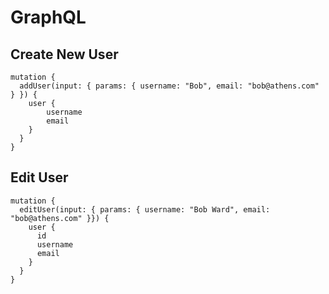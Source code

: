 # GraphQL

## Create New User
```
mutation {
  addUser(input: { params: { username: "Bob", email: "bob@athens.com" } }) {
  	user {
    	username
    	email
    }
  }
}
```

## Edit User
```
mutation {
  editUser(input: { params: { username: "Bob Ward", email: "bob@athens.com" }}) {
    user {
      id
      username
      email
    }
  }
}
```
